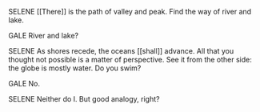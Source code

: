 SELENE
[[There]] is the path of valley and peak. Find the way of river and lake.  

GALE
River and lake?  

SELENE
As shores recede, the oceans [[shall]] advance. All that you thought not possible is a matter of perspective. See it from the other side: the globe is mostly water. Do you swim?  

GALE
No.  

SELENE
Neither do I. But good analogy, right?
